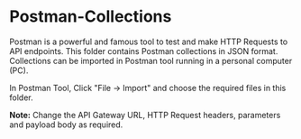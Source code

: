 Postman-Collections
===================
Postman is a powerful and famous tool to test and make HTTP Requests to API endpoints. This folder contains Postman collections in JSON format. Collections can be imported in Postman tool running in a personal computer (PC). 

In Postman Tool, Click "File -> Import" and choose the required files in this folder. 

**Note:**
Change the API Gateway URL, HTTP Request headers, parameters and payload body as required. 

